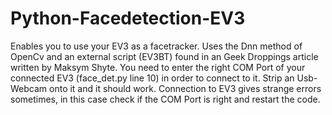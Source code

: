 # Python-Facedetection-EV3
Enables you to use your EV3 as a facetracker. Uses the Dnn method of OpenCv and an external script (EV3BT) found in an Geek Droppings article written by Maksym Shyte. You need to enter the right COM Port of your connected EV3 (face_det.py line 10) in order to connect to it. Strip an Usb-Webcam onto it and it should work. Connection to EV3 gives strange errors sometimes, in this case check if the COM Port is right and restart the code.
